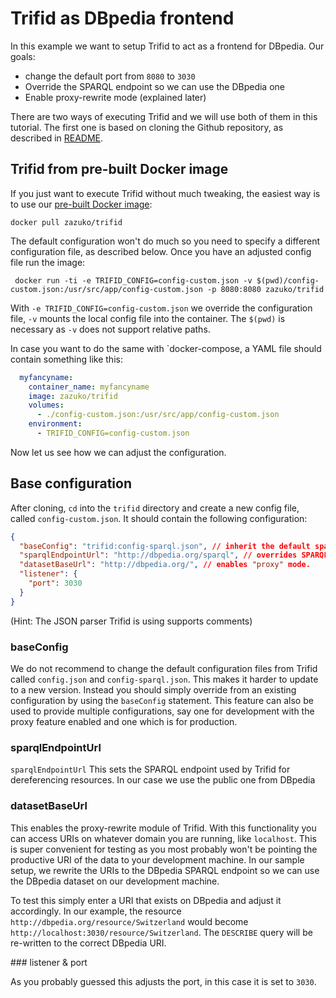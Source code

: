 # Trifid as DBpedia frontend

In this example we want to setup Trifid to act as a frontend for DBpedia. Our goals:

* change the default port from `8080` to `3030`
* Override the SPARQL endpoint so we can use the DBpedia one
* Enable proxy-rewrite mode (explained later)

There are two ways of executing Trifid and we will use both of them in this tutorial. The first one is based on cloning the Github repository, as described in [README](README.md).

## Trifid from pre-built Docker image

If you just want to execute Trifid without much tweaking, the easiest way is to use our [pre-built Docker image](https://hub.docker.com/r/zazuko/trifid/): 

    docker pull zazuko/trifid

The default configuration won't do much so you need to specify a different configuration file, as described below. Once you have an adjusted config file run the image:

     docker run -ti -e TRIFID_CONFIG=config-custom.json -v $(pwd)/config-custom.json:/usr/src/app/config-custom.json -p 8080:8080 zazuko/trifid

With `-e TRIFID_CONFIG=config-custom.json` we override the configuration file, `-v` mounts the local config file into the container. The `$(pwd)` is necessary as `-v` does not support relative paths.

In case you want to do the same with `docker-compose, a YAML file should contain something like this:

```yaml
  myfancyname:
    container_name: myfancyname
    image: zazuko/trifid
    volumes:
      - ./config-custom.json:/usr/src/app/config-custom.json
    environment:
      - TRIFID_CONFIG=config-custom.json
```

Now let us see how we can adjust the configuration.

## Base configuration

After cloning, `cd` into the `trifid` directory and create a new config file, called `config-custom.json`. It should contain the following configuration:

```json
{
  "baseConfig": "trifid:config-sparql.json", // inherit the default sparql config
  "sparqlEndpointUrl": "http://dbpedia.org/sparql", // overrides SPARQL endpoint
  "datasetBaseUrl": "http://dbpedia.org/", // enables "proxy" mode. 
  "listener": {
    "port": 3030
  }
}
```

(Hint: The JSON parser Trifid is using supports comments)

### baseConfig

We do not recommend to change the default configuration files from Trifid called `config.json` and `config-sparql.json`. This makes it harder to update to a new version. Instead you should simply override from an existing configuration by using the `baseConfig` statement. This feature can also be used to provide multiple configurations, say one for development with the proxy feature enabled and one which is for production.

### sparqlEndpointUrl

`sparqlEndpointUrl` This sets the SPARQL endpoint used by Trifid for dereferencing resources. In our case we use the public one from DBpedia

### datasetBaseUrl

This enables the proxy-rewrite module of Trifid. With this functionality you can access URIs on whatever domain you are running, like `localhost`. This is super convenient for testing as you most probably won't be pointing the productive URI of the data to your development machine. In our sample setup, we rewrite the URIs to the DBpedia SPARQL endpoint so we can use the DBpedia dataset on our development machine.

To test this simply enter a URI that exists on DBpedia and adjust it accordingly. In our example, the resource `http://dbpedia.org/resource/Switzerland` would become `http://localhost:3030/resource/Switzerland`. The `DESCRIBE` query will be re-written to the correct DBpedia URI.

### listener & port

As you probably guessed this adjusts the port, in this case it is set to `3030`.
